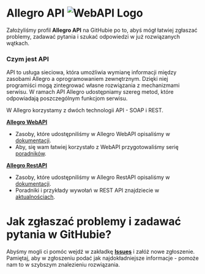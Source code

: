 # Allegro API  ![WebAPI Logo](https://assets.allegrostatic.pl/opbox/allegro.pl/strefamarek/Strefa%20Marek/5dPSMgGkuIZv4Mb8SFUkAB-w44-h43.png)

Założyliśmy profil **Allegro API** na GitHubie po to, abyś mógł łatwiej zgłaszać problemy, zadawać pytania i szukać odpowiedzi w już rozwiązanych wątkach. 

### Czym jest API
API to usługa sieciowa, która umożliwia wymianę informacji między zasobami Allegro a oprogramowaniem zewnętrznym. Dzięki niej programiści mogą zintegrować własne rozwiązania z mechanizmami serwisu. W ramach API Allegro udostępniamy szereg metod, które odpowiadają poszczególnym funkcjom serwisu.

W Allegro korzystamy z dwóch technologii API - SOAP i REST.

**[Allegro WebAPI](https://allegro.pl/webapi)**

* Zasoby, które udostępniliśmy w Allegro WebAPI opisaliśmy w [dokumentacji](https://allegro.pl/webapi/documentation.php). 
* Aby, się wam łatwiej korzystało z WebAPI przygotowaliśmy serię [poradników](https://allegro.pl/webapi/tutorials.php).

**[Allegro RestAPI](https://developer.allegroapi.io/)**

* Zasoby, które udostępniliśmy w Allegro RestAPI opisaliśmy w [dokumentacji](https://developer.allegroapi.io/documentation/).
* Poradniki i przykłady wywołań w REST API znajdziecie w [aktualnościach](https://developer.allegroapi.io/news/). 

# Jak zgłaszać problemy i zadawać pytania w GitHubie? 
Abyśmy mogli ci pomóc wejdź w zakładkę **[Issues](https://github.com/allegro/allegro-api/issues)** i załóż nowe zgłoszenie. Pamiętaj, aby w zgłoszeniu podać jak najdokładniejsze informacje - pomoże nam to w szybszym znalezieniu rozwiązania.

